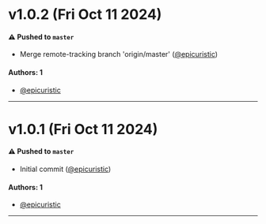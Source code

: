 # v1.0.2 (Fri Oct 11 2024)

#### ⚠️ Pushed to `master`

- Merge remote-tracking branch 'origin/master' ([@epicuristic](https://github.com/epicuristic))

#### Authors: 1

- [@epicuristic](https://github.com/epicuristic)

---

# v1.0.1 (Fri Oct 11 2024)

#### ⚠️ Pushed to `master`

- Initial commit ([@epicuristic](https://github.com/epicuristic))

#### Authors: 1

- [@epicuristic](https://github.com/epicuristic)

---

